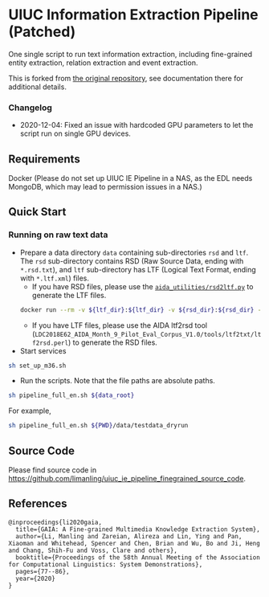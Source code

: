 # UIUC Information Extraction Pipeline (Patched)
One single script to run text information extraction, including fine-grained entity extraction, relation extraction and event extraction.

This is forked from [the original repository](https://github.com/limanling/uiuc_ie_pipeline_fine_grained), see documentation there for additional details.

### Changelog
- 2020-12-04: Fixed an issue with hardcoded GPU parameters to let the script run on single GPU devices.

## Requirements
Docker (Please do not set up UIUC IE Pipeline in a NAS, as the EDL needs MongoDB, which may lead to permission issues in a NAS.)

## Quick Start

### Running on raw text data
* Prepare a data directory `data` containing sub-directories `rsd` and `ltf`. The `rsd` sub-directory contains RSD (Raw Source Data, ending with `*.rsd.txt`), and `ltf` sub-directory has LTF (Logical Text Format, ending with `*.ltf.xml`) files. 
	* If you have RSD files, please use the [`aida_utilities/rsd2ltf.py`](https://github.com/limanling/uiuc_ie_pipeline_finegrained_source_code/blob/master/aida_utilities/rsd2ltf.py) to generate the LTF files. 
  ```bash
  docker run --rm -v ${ltf_dir}:${ltf_dir} -v ${rsd_dir}:${rsd_dir} -i limanling/uiuc_ie_m36 /opt/conda/envs/py36/bin/python /aida_utilities/rsd2ltf.py --seg_option nltk+linebreak --tok_option nltk_wordpunct --extension .rsd.txt ${rsd_dir} ${ltf_dir}
  ```
	* If you have LTF files, please use the AIDA ltf2rsd tool (`LDC2018E62_AIDA_Month_9_Pilot_Eval_Corpus_V1.0/tools/ltf2txt/ltf2rsd.perl`) to generate the RSD files. 
* Start services
```bash
sh set_up_m36.sh
```
* Run the scripts. Note that the file paths are absolute paths.   
```bash
sh pipeline_full_en.sh ${data_root}
```
For example, 
```bash
sh pipeline_full_en.sh ${PWD}/data/testdata_dryrun
```

## Source Code

Please find source code in https://github.com/limanling/uiuc_ie_pipeline_finegrained_source_code.

## References
```
@inproceedings{li2020gaia,
  title={GAIA: A Fine-grained Multimedia Knowledge Extraction System},
  author={Li, Manling and Zareian, Alireza and Lin, Ying and Pan, Xiaoman and Whitehead, Spencer and Chen, Brian and Wu, Bo and Ji, Heng and Chang, Shih-Fu and Voss, Clare and others},
  booktitle={Proceedings of the 58th Annual Meeting of the Association for Computational Linguistics: System Demonstrations},
  pages={77--86},
  year={2020}
}
```


